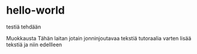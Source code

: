 # hello-world
testiä tehdään

Muokkausta
Tähän laitan jotain jonninjoutavaa tekstiä tutoraalia varten
lisää tekstiä 
ja niin edellleen
